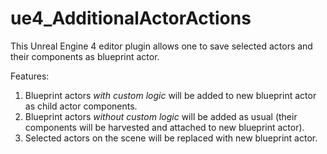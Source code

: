 # ue4_AdditionalActorActions
This Unreal Engine 4 editor plugin allows one to save selected actors and their components as blueprint actor.

Features:
1) Blueprint actors *with custom logic* will be added to new blueprint actor as child actor components.
2) Blueprint actors *without custom logic* will be added as usual (their components will be harvested and attached to new blueprint actor).
3) Selected actors on the scene will be replaced with new blueprint actor.
